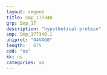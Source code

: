 ```yaml
---
layout: smgene
title: Smp_177340
grp: Smp_17
description: "hypothetical protein"
smp: Smp_177340.1
uniprot: "G4VAG0"
length:   675
cdd: "ns"
kk: ns
categories: sm
---
```

